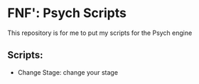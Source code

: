 # FNF': Psych Scripts
This repository is for me to put my scripts for the Psych engine

## Scripts:
- Change Stage: change your stage
